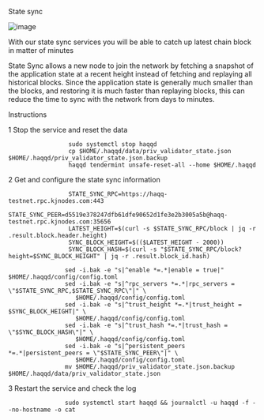 State sync

![image](https://user-images.githubusercontent.com/91251550/209468693-86c78528-fa81-4142-96c1-5043d2e31fa9.png)

With our state sync services you will be able to catch up latest chain block in matter of minutes

State Sync allows a new node to join the network by fetching a snapshot of the application state at a recent height instead of fetching and replaying all historical blocks. Since the application state is generally much smaller than the blocks, and restoring it is much faster than replaying blocks, this can reduce the time to sync with the network from days to minutes.

Instructions

1 Stop the service and reset the data

                     sudo systemctl stop haqqd
                     cp $HOME/.haqqd/data/priv_validator_state.json $HOME/.haqqd/priv_validator_state.json.backup
                     haqqd tendermint unsafe-reset-all --home $HOME/.haqqd
2 Get and configure the state sync information

                     STATE_SYNC_RPC=https://haqq-testnet.rpc.kjnodes.com:443
                     STATE_SYNC_PEER=d5519e378247dfb61dfe90652d1fe3e2b3005a5b@haqq-testnet.rpc.kjnodes.com:35656
                     LATEST_HEIGHT=$(curl -s $STATE_SYNC_RPC/block | jq -r .result.block.header.height)
                     SYNC_BLOCK_HEIGHT=$(($LATEST_HEIGHT - 2000))
                     SYNC_BLOCK_HASH=$(curl -s "$STATE_SYNC_RPC/block?height=$SYNC_BLOCK_HEIGHT" | jq -r .result.block_id.hash)
                     ​
                    sed -i.bak -e "s|^enable *=.*|enable = true|" $HOME/.haqqd/config/config.toml
                    sed -i.bak -e "s|^rpc_servers *=.*|rpc_servers = \"$STATE_SYNC_RPC,$STATE_SYNC_RPC\"|" \
                       $HOME/.haqqd/config/config.toml
                    sed -i.bak -e "s|^trust_height *=.*|trust_height = $SYNC_BLOCK_HEIGHT|" \
                       $HOME/.haqqd/config/config.toml
                    sed -i.bak -e "s|^trust_hash *=.*|trust_hash = \"$SYNC_BLOCK_HASH\"|" \
                       $HOME/.haqqd/config/config.toml
                    sed -i.bak -e "s|^persistent_peers *=.*|persistent_peers = \"$STATE_SYNC_PEER\"|" \
                       $HOME/.haqqd/config/config.toml
                    mv $HOME/.haqqd/priv_validator_state.json.backup $HOME/.haqqd/data/priv_validator_state.json
3 Restart the service and check the log

                    sudo systemctl start haqqd && journalctl -u haqqd -f --no-hostname -o cat
